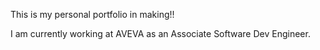 This is my personal portfolio in making!!

I am currently working at AVEVA as an Associate Software Dev Engineer.
